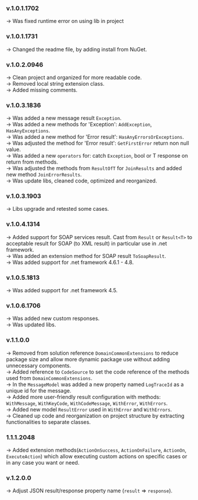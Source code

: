### **v.1.0.1.1702** 
-> Was fixed runtime error on using lib in project

### **v.1.0.1.1731** 
-> Changed the readme file, by adding install from NuGet.

### **v.1.0.2.0946** 
-> Clean project and organized for more readable code.<br />
-> Removed local string extension class.<br />
-> Added missing comments.

### **v.1.0.3.1836** 
-> Was added a new message result `Exception`.<br />
-> Was added a new methods for 'Exception': `AddException`, `HasAnyExceptions`.<br />
-> Was added a new method for 'Error result': `HasAnyErrorsOrExceptions`.<br />
-> Was adjusted the method for 'Error result': `GetFirstError` return non null value.<br />
-> Was added a new `operators` for: catch `Exception`, bool or T response on return from methods.<br />
-> Was adjusted the methods from `ResultOfT` for `JoinResults` and added new method `JoinErrorResults`.<br />
-> Was update libs, cleaned code, optimized and reorganized.<br />

### **v.1.0.3.1903** 
-> Libs upgrade and retested some cases.<br />

### **v.1.0.4.1314** 
-> Added support for SOAP services result. Cast from `Result` or `Result<T>` to acceptable result for SOAP (to XML result) in particular use in .net framework.<br />
-> Was added an extension method for SOAP result `ToSoapResult`.<br />
-> Was added support for .net framework 4.6.1 - 4.8.<br />

### **v.1.0.5.1813** 
-> Was added support for .net framework 4.5.<br />

### **v.1.0.6.1706** 
-> Was added new custom responses.<br />
-> Was updated libs.<br />

### **v.1.1.0.0** 
-> Removed from solution reference `DomainCommonExtensions` to reduce package size and allow more dynamic package use without adding unnecessary components.<br/>
-> Added reference to `CodeSource` to set the code reference of the methods used from `DomainCommonExtensions`.<br/>
-> In the `MessageModel` was added a new property named `LogTraceId` as a unique id for the message.<br/>
-> Added more user-friendly result configuration with methods: `WithMessage`, `WithKeyCode`, `WithCodeMessage`, `WithError`, `WithErrors`.<br/>
-> Added new model `ResultError` used in `WithError` and `WithErrors`.<br/>
-> Cleaned up code and reorganization on project structure by extracting functionalities to separate classes.<br/>

### **1.1.1.2048** 
-> Added extension methods(`ActionOnSuccess`, `ActionOnFailure`, `ActionOn`, `ExecuteAction`) which allow executing custom actions on specific cases or in any case you want or need. 

### **v.1.2.0.0** 
-> Adjust JSON result/response property name (`result` => `response`).
